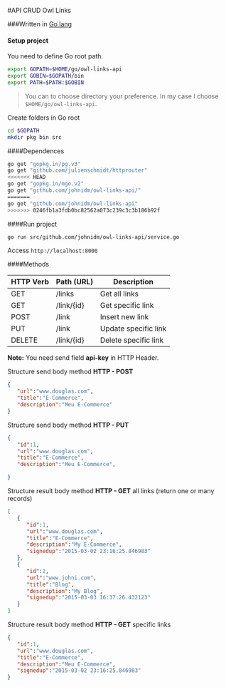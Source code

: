 #API CRUD Owl Links

###Written in [Go lang](https://golang.org/)

#### Setup project

You need to define Go root path.
```bash
export GOPATH=$HOME/go/owl-links-api
export GOBIN=$GOPATH/bin
export PATH=$PATH:$GOBIN
```
> You can to choose directory your preference. In my case I choose `$HOME/go/owl-links-api`.

Create folders in Go root
```bash
cd $GOPATH
mkdir pkg bin src
```

####Dependences

```bash
go get "gopkg.in/pg.v3"
go get "github.com/julienschmidt/httprouter"
<<<<<<< HEAD
go get "gopkg.in/mgo.v2"
go get "github.com/johnidm/owl-links-api/"
=======
go get "github.com/johnidm/owl-links-api"
>>>>>>> 0246fb1a3fdb0bc82562a073c239c3c3b186b92f
```

####Run project
```bash
go run src/github.com/johnidm/owl-links-api/service.go
```

Access `http://localhost:8000`




















####Methods

| HTTP Verb | Path (URL)| Description
|-----------|------------------|-----------------
| GET       | /links           | Get all links|
| GET       | /link/{id}      |Get specific link|
| POST     | /link            | Insert new link|
| PUT       | /link            | Update specific link|
| DELETE  | /link/{id}      | Delete specific link |

**Note:** You need send field **api-key** in HTTP Header.

Structure send body method **HTTP - POST**
```json
{  
   "url":"www.douglas.com",
   "title":"E-Commerce",
   "description":"Meu E-Commerce"
}
```
Structure send body method **HTTP - PUT**
```json
{  
   "id":1,
   "url":"www.douglas.com",
   "title":"E-Commerce",
   "description":"Meu E-Commerce",

}
```

Structure result body method **HTTP - GET** all links (return one or many records)
```json
[  
   {  
      "id":1,
      "url":"www.douglas.com",
      "title":"E-Commerce",
      "description":"My E-Commerce",
      "signedup":"2015-03-02 23:16:25.846983"
   },
   {  
      "id":2,
      "url":"www.johni.com",
      "title":"Blog",
      "description":"My Blog",
      "signedup":"2015-03-03 16:37:26.432123"
   }
]
```

Structure result body method **HTTP - GET** specific links

```json
{  
   "id":1,
   "url":"www.douglas.com",
   "title":"E-Commerce",
   "description":"Meu E-Commerce",
   "signedup":"2015-03-02 23:16:25.846983"
}
```





